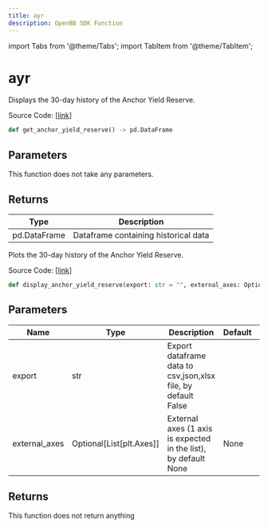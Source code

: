 ```yaml
---
title: ayr
description: OpenBB SDK Function
---
```


import Tabs from '@theme/Tabs';
import TabItem from '@theme/TabItem';

# ayr

<Tabs>
<TabItem value="model" label="Model" default>

Displays the 30-day history of the Anchor Yield Reserve.

Source Code: [[link](https://github.com/OpenBB-finance/OpenBBTerminal/tree/main/openbb_terminal/cryptocurrency/defi/terraengineer_model.py#L63)]

```python
def get_anchor_yield_reserve() -> pd.DataFrame
```
## Parameters

This function does not take any parameters.

## Returns

| Type | Description |
| ---- | ----------- |
| pd.DataFrame | Dataframe containing historical data |



</TabItem>
<TabItem value="view" label="View">

Plots the 30-day history of the Anchor Yield Reserve.

Source Code: [[link](https://github.com/OpenBB-finance/OpenBBTerminal/tree/main/openbb_terminal/cryptocurrency/defi/terraengineer_view.py#L85)]

```python
def display_anchor_yield_reserve(export: str = "", external_axes: Optional[List[matplotlib.axes._axes.Axes]] = None) -> None
```
## Parameters

| Name | Type | Description | Default | Optional |
| ---- | ---- | ----------- | ------- | -------- |
| export | str | Export dataframe data to csv,json,xlsx file, by default False |  | True |
| external_axes | Optional[List[plt.Axes]] | External axes (1 axis is expected in the list), by default None | None | True |

## Returns

This function does not return anything



</TabItem>
</Tabs>